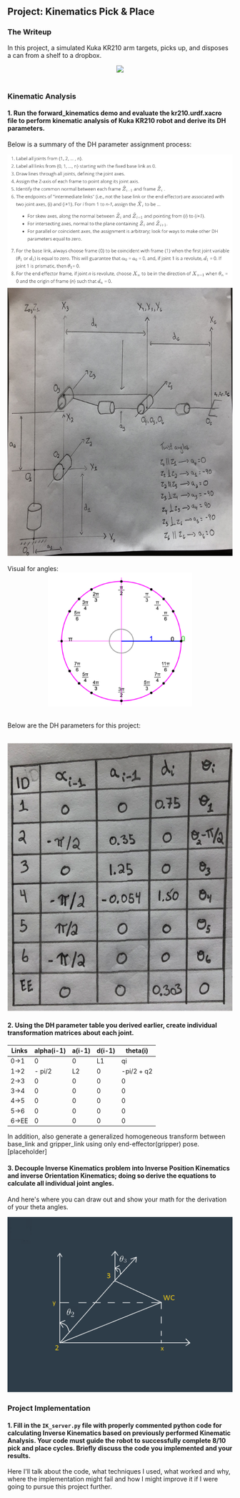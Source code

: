 ## Project: Kinematics Pick & Place
### The Writeup
In this project, a simulated Kuka KR210 arm targets, picks up, and disposes a can from a shelf to a dropbox.

<div align=center>
	<img src="misc_images/req-challenge.gif">
</div>
<br>

[//]: # (Image References)

[image1]: ./misc_images/misc1.png
[image2]: ./misc_images/misc3.png
[image3]: ./misc_images/misc2.png

### Kinematic Analysis
#### 1. Run the forward_kinematics demo and evaluate the kr210.urdf.xacro file to perform kinematic analysis of Kuka KR210 robot and derive its DH parameters.

Below is a summary of the DH parameter assignment process:
<br>
<div align=center>
	<img src="misc_images/DH_assignment.png">
</div>

<div align=center>
	<img src="misc_images/DHparameterAssignment.JPG" height="600">	
</div>
<br>
Visual for angles:
<div align=center>
	<img src="misc_images/circle.png" height="300">	
</div>
<br>

Below are the DH parameters for this project:
<br><br>
<div align=center>
	<img src="misc_images/DHparametersTable.png" height="600">
</div>

#### 2. Using the DH parameter table you derived earlier, create individual transformation matrices about each joint. 

Links | alpha(i-1) | a(i-1) | d(i-1) | theta(i)
--- | --- | --- | --- | ---
0->1 | 0 | 0 | L1 | qi
1->2 | - pi/2 | L2 | 0 | -pi/2 + q2
2->3 | 0 | 0 | 0 | 0
3->4 |  0 | 0 | 0 | 0
4->5 | 0 | 0 | 0 | 0
5->6 | 0 | 0 | 0 | 0
6->EE | 0 | 0 | 0 | 0


In addition, also generate a generalized homogeneous transform between base_link and gripper_link using only end-effector(gripper) pose.
<br>
[placeholder]
<br>


#### 3. Decouple Inverse Kinematics problem into Inverse Position Kinematics and inverse Orientation Kinematics; doing so derive the equations to calculate all individual joint angles.

And here's where you can draw out and show your math for the derivation of your theta angles. 

![alt text][image2]

### Project Implementation

#### 1. Fill in the `IK_server.py` file with properly commented python code for calculating Inverse Kinematics based on previously performed Kinematic Analysis. Your code must guide the robot to successfully complete 8/10 pick and place cycles. Briefly discuss the code you implemented and your results. 


Here I'll talk about the code, what techniques I used, what worked and why, where the implementation might fail and how I might improve it if I were going to pursue this project further.  

